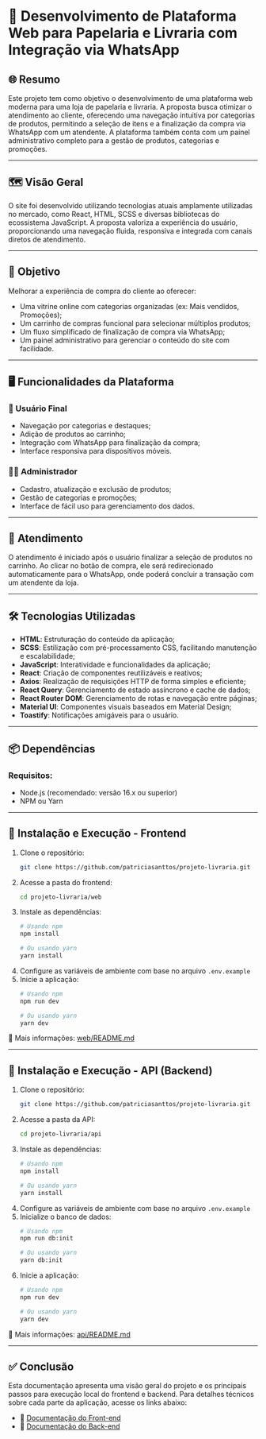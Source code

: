 
# 🧱 **Desenvolvimento de Plataforma Web para Papelaria e Livraria com Integração via WhatsApp**

## 🌐 **Resumo**

Este projeto tem como objetivo o desenvolvimento de uma plataforma web moderna para uma loja de papelaria e livraria. A proposta busca otimizar o atendimento ao cliente, oferecendo uma navegação intuitiva por categorias de produtos, permitindo a seleção de itens e a finalização da compra via WhatsApp com um atendente. A plataforma também conta com um painel administrativo completo para a gestão de produtos, categorias e promoções.

---

## 🗺️ **Visão Geral**

O site foi desenvolvido utilizando tecnologias atuais amplamente utilizadas no mercado, como React, HTML, SCSS e diversas bibliotecas do ecossistema JavaScript. A proposta valoriza a experiência do usuário, proporcionando uma navegação fluida, responsiva e integrada com canais diretos de atendimento.

---

## 🎯 **Objetivo**

Melhorar a experiência de compra do cliente ao oferecer:

- Uma vitrine online com categorias organizadas (ex: Mais vendidos, Promoções);
- Um carrinho de compras funcional para selecionar múltiplos produtos;
- Um fluxo simplificado de finalização de compra via WhatsApp;
- Um painel administrativo para gerenciar o conteúdo do site com facilidade.

---

## 🖥️ **Funcionalidades da Plataforma**

### 👤 Usuário Final

- Navegação por categorias e destaques;
- Adição de produtos ao carrinho;
- Integração com WhatsApp para finalização da compra;
- Interface responsiva para dispositivos móveis.

### 👩‍💼 Administrador

- Cadastro, atualização e exclusão de produtos;
- Gestão de categorias e promoções;
- Interface de fácil uso para gerenciamento dos dados.

---

## 💬 **Atendimento**

O atendimento é iniciado após o usuário finalizar a seleção de produtos no carrinho. Ao clicar no botão de compra, ele será redirecionado automaticamente para o WhatsApp, onde poderá concluir a transação com um atendente da loja.

---

## 🛠️ **Tecnologias Utilizadas**

- **HTML**: Estruturação do conteúdo da aplicação;
- **SCSS**: Estilização com pré-processamento CSS, facilitando manutenção e escalabilidade;
- **JavaScript**: Interatividade e funcionalidades da aplicação;
- **React**: Criação de componentes reutilizáveis e reativos;
- **Axios**: Realização de requisições HTTP de forma simples e eficiente;
- **React Query**: Gerenciamento de estado assíncrono e cache de dados;
- **React Router DOM**: Gerenciamento de rotas e navegação entre páginas;
- **Material UI**: Componentes visuais baseados em Material Design;
- **Toastify**: Notificações amigáveis para o usuário.

---

## 📦 **Dependências**

### Requisitos:

- Node.js (recomendado: versão 16.x ou superior)
- NPM ou Yarn

---

## 🚀 **Instalação e Execução - Frontend**

1. Clone o repositório:
   ```bash
   git clone https://github.com/patriciasanttos/projeto-livraria.git
   ```
2. Acesse a pasta do frontend:
   ```bash
   cd projeto-livraria/web
   ```
3. Instale as dependências:
   ```bash
   # Usando npm
   npm install

   # Ou usando yarn
   yarn install
   ```
4. Configure as variáveis de ambiente com base no arquivo `.env.example`
5. Inicie a aplicação:
   ```bash
   # Usando npm
   npm run dev

   # Ou usando yarn
   yarn dev
   ```

📎 Mais informações: [web/README.md](https://github.com/patriciasanttos/projeto-livraria/blob/develop/web/README.md)

---

## 🔧 **Instalação e Execução - API (Backend)**

1. Clone o repositório:
   ```bash
   git clone https://github.com/patriciasanttos/projeto-livraria.git
   ```
2. Acesse a pasta da API:
   ```bash
   cd projeto-livraria/api
   ```
3. Instale as dependências:
   ```bash
   # Usando npm
   npm install

   # Ou usando yarn
   yarn install
   ```
4. Configure as variáveis de ambiente com base no arquivo `.env.example`
5. Inicialize o banco de dados:
   ```bash
   # Usando npm
   npm run db:init

   # Ou usando yarn
   yarn db:init
   ```
6. Inicie a aplicação:
   ```bash
   # Usando npm
   npm run dev

   # Ou usando yarn
   yarn dev
   ```

📎 Mais informações: [api/README.md](https://github.com/patriciasanttos/projeto-livraria/blob/develop/api/README.md)

---

## ✅ **Conclusão**

Esta documentação apresenta uma visão geral do projeto e os principais passos para execução local do frontend e backend. Para detalhes técnicos sobre cada parte da aplicação, acesse os links abaixo:

- 🔗 [Documentação do Front-end](https://github.com/patriciasanttos/projeto-livraria/blob/develop/web/README.md)
- 🔗 [Documentação do Back-end](https://github.com/patriciasanttos/projeto-livraria/blob/develop/api/README.md)